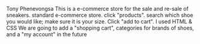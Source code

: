 Tony Phenevongsa
This is a e-commerce store for the sale and re-sale of sneakers.
standard e-commerce store. click "products". search which shoe you would like; make sure it is your size. Click "add to cart".
I used HTML & CSS
We are going to add a "shopping cart", categories for brands of shoes, and a "my account" in the future 

